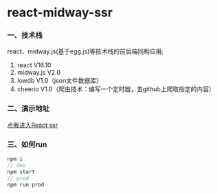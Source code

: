 # react-midway-ssr

### 一、技术栈
react、midway.js(基于egg.js)等技术栈的前后端同构应用;
1. react V16.10
2. midway.js V2.0
3. lowdb V1.0（json文件数据库）
4. cheerio V1.0（爬虫技术：编写一个定时器，去github上爬取指定的内容）

### 二、演示地址
[点我进入React ssr](http://www.frontweb.top:7001/)

### 三、如何run
```javascript
npm i
// dev
npm start
// prod
npm run prod
```

